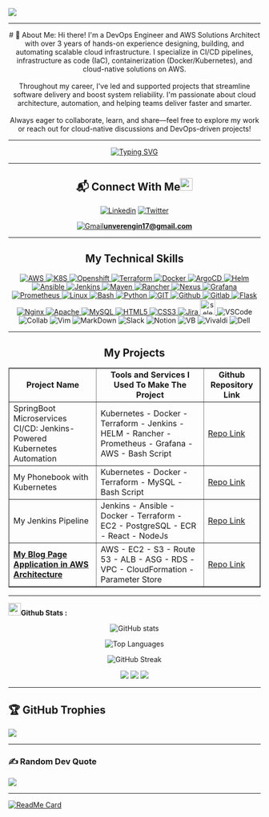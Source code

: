 ![](https://komarev.com/ghpvc/?username=engin-nvr&color=blue&style=for-the-badge)

<hr/>
<!--
<div align="center">
  <img src="https://akumeninc.com/wp-content/uploads/DevSecOps-Animation.gif" align="center" style="width: 70%">
</div>
-->

<div align=center>
# 💫 About Me:
Hi there! I'm a DevOps Engineer and AWS Solutions Architect with over 3 years of hands-on experience designing, building, and automating scalable cloud infrastructure. I specialize in CI/CD pipelines, infrastructure as code (IaC), containerization (Docker/Kubernetes), and cloud-native solutions on AWS.
<br/><br/>
Throughout my career, I've led and supported projects that streamline software delivery and boost system reliability. I'm passionate about cloud architecture, automation, and helping teams deliver faster and smarter.
<br/><br/>
Always eager to collaborate, learn, and share—feel free to explore my work or reach out for cloud-native discussions and DevOps-driven projects!
<hr/>
</div>
<div align=center>
     <a href="https://git.io/typing-svg"><img src="https://readme-typing-svg.demolab.com?font=VT323&size=35&duration=3500&pause=300&color=color=A89568&center=true&vCenter=true&width=500&lines=Hi+I'm+Engin;Welcome+to+my+profile!;I'm+DevOps+Engineer;and+AWS+Solution+Architect;I+have+CKA+and+AWS+SSA+and+CCP;" alt="Typing SVG" /></a>
</div>
<hr/>


<div align="center">
     <h2 align="center">📬 Connect With Me<img src="https://media.giphy.com/media/hvRJCLFzcasrR4ia7z/giphy.gif" width="25px"></h2>

[![Linkedin](https://img.shields.io/badge/-LinkedIn-blue?style=flat&logo=Linkedin&logoColor=white)](https://www.linkedin.com/in/engin-unver/)
[![Twitter](https://img.shields.io/badge/Twitter-%231DA1F2.svg?logo=Twitter&logoColor=white)](https://x.com/engin_nvr) 



<!--
[![Medium](https://img.shields.io/badge/-Medium-black?style=flat&logo=medium&logoColor=white)](https://d4rkn3m3s1s.medium.com)
-->
[![Gmail](https://img.shields.io/badge/-Gmail-c14438?style=flat&logo=Gmail&logoColor=white)](mailto:unverengin17@gmail.com)**unverengin17@gmail.com**

</div>

<hr/>

<h2 align="center">My Technical Skills</h2>
<div align="center">
     
<a href="https://aws.amazon.com/" target="_blank" rel="noreferrer">
     <img src="https://img.shields.io/badge/Amazon_AWS-FFA500?style=for-the-badge&logo=amazon-web-services&logoColor=black" alt="AWS"/>
</a>
<a href="https://kubernetes.io/" target="_blank" rel="noreferrer"> 
     <img src="https://img.shields.io/badge/kubernetes-%23326ce5.svg?style=for-the-badge&logo=kubernetes&logoColor=white" alt="K8S"/> 
</a> 
</a>
<a href="https://www.redhat.com/en/technologies/cloud-computing/openshift/" target="_blank" rel="noreferrer"> 
     <img src="xxx" alt="Openshift"/>
</a>
<a href="https://www.terraform.io/" target="_blank" rel="noreferrer"> 
     <img src="https://img.shields.io/badge/terraform-%235835CC.svg?style=for-the-badge&logo=terraform&logoColor=white" alt="Terraform"/>
</a> 
<a href="https://www.docker.com/" target="_blank" rel="noreferrer"> 
     <img src="https://img.shields.io/badge/docker-%230db7ed.svg?style=for-the-badge&logo=docker&logoColor=white" alt="Docker"/>
</a> 
<a href="https://argoproj.github.io/cd/" target="_blank" rel="noreferrer"> 
     <img src="https://img.shields.io/badge/Argo%20CD-1e0b3e?style=for-the-badge&logo=argo&logoColor=#d16044" alt="ArgoCD"/>
</a>
<a href="https://helm.sh/" target="_blank" rel="noreferrer"> 
     <img src="https://img.shields.io/badge/Helm-0F1689?style=for-the-badge&logo=Helm&labelColor=0F1689" alt="Helm"/>
</a>
<a href="https://www.ansible.com/" target="_blank" rel="noreferrer"> 
    <img src="https://img.shields.io/badge/Ansible-000000?style=for-the-badge&logo=ansible&logoColor=white" alt="Ansible"/>
</a> 
<a href="https://www.jenkins.io/" target="_blank" rel="noreferrer"> 
     <img src="https://img.shields.io/badge/Jenkins-D24939?style=for-the-badge&logo=Jenkins&logoColor=white" alt="Jenkins"/>
</a> 
<a href="https://maven.apache.org/" target="_blank" rel="noreferrer"> 
     <img src="https://img.shields.io/badge/apache_maven-C71A36?style=for-the-badge&logo=apachemaven&logoColor=white" alt="Maven"/> 
</a> 
<a href="https://www.rancher.com/" target="_blank" rel="noreferrer"> 
     <img src="https://img.shields.io/badge/Rancher-0075A8?style=for-the-badge&logo=rancher&logoColor=white" alt="Rancher"/>
</a>
<a href="https://www.sonatype.com/products/sonatype-nexus-repository/" target="_blank" rel="noreferrer"> 
     <img src="https://img.shields.io/badge/Sonatype-nexus-000000?style=for-the-badge&logo=sonatype-nexus&labelColor=000000" alt="Nexus"/>
</a> 
<a href="https://grafana.com" target="_blank" rel="noreferrer"> 
     <img src="https://img.shields.io/badge/Grafana-F2F4F9?style=for-the-badge&logo=grafana&logoColor=orange&labelColor=F2F4F9" alt="Grafana"/>
</a> 
<a href="https://prometheus.io/" target="_blank" rel="noreferrer"> 
    <img src="https://img.shields.io/badge/Prometheus-000000?style=for-the-badge&logo=prometheus&labelColor=000000" alt="Prometheus"/>
</a> 
<a href="https://www.linux.org/" target="_blank" rel="noreferrer"> 
    <img src="https://img.shields.io/badge/linux-E44C30?style=for-the-badge&logo=linux&logoColor=white" alt="Linux"/> 
</a> 
<a href="https://www.gnu.org/software/bash/" target="_blank" rel="noreferrer">
     <img src="https://img.shields.io/badge/%20Bash-4EAA25?style=for-the-badge&logo=GNU%20Bash&logoColor=white" alt="Bash"/>
</a> 
<a href="https://www.python.org/" target="_blank" rel="noreferrer"> 
     <img src="https://img.shields.io/badge/Python-14354C?style=for-the-badge&logo=python&logoColor=white" alt="Python"/>
</a>
<a href="https://git-scm.com/" target="_blank" rel="noreferrer"> 
   <img src="https://img.shields.io/badge/GIT-E44C30?style=for-the-badge&logo=git&logoColor=white" alt="GIT"/>
</a> 
<a href="https://www.github.com/" target="_blank" rel="noreferrer"> 
    <img src="https://img.shields.io/badge/GitHub-100000?style=for-the-badge&logo=github&logoColor=white" alt="Github"/>
</a> 
<a href="https://gitlab.com/zehkira/monophony" target="_blank" rel="noreferrer"> 
    <img src="https://img.shields.io/badge/GitLab-FF8C00?style=for-the-badge&logo=gitlab&logoColor=white" alt="Gitlab"/> 
</a> 
<a href="https://flask.palletsprojects.com/" target="_blank" rel="noreferrer"> 
     <img src="https://img.shields.io/badge/Flask-000000?style=for-the-badge&logo=flask&logoColor=white" alt="Flask"/>
</a>
<a href="https://www.nginx.com" target="_blank" rel="noreferrer"> 
     <img src="https://img.shields.io/badge/Nginx-009639?style=for-the-badge&logo=nginx&logoColor=white" alt="Nginx"/> 
</a> 
<a href="https://www.apache.org/" target="_blank" rel="noreferrer"> 
    <img src="https://img.shields.io/badge/Apache-D22128?style=for-the-badge&logo=Apache&logoColor=white" alt="Apache"/>
</a> 
<a href="https://www.mysql.com/" target="_blank" rel="noreferrer"> 
     <img src="https://img.shields.io/badge/MySQL-005C84?style=for-the-badge&logo=mysql&logoColor=white" alt="MySQL"/> 
</a> 
<a href="https://html.spec.whatwg.org/" target="_blank" rel="noreferrer"> 
    <img src="https://img.shields.io/badge/HTML5-E34F26?style=for-the-badge&logo=html5&logoColor=white" alt="HTML5"/>
</a> 
<a href="https://www.w3.org/Style/CSS/" target="_blank" rel="noreferrer"> 
    <img src="https://img.shields.io/badge/CSS3-1572B6?style=for-the-badge&logo=css3&logoColor=white" alt="CSS3"/>
</a> 
<a href="https://www.atlassian.com/software/jira/" target="_blank" rel="noreferrer"> 
    <img src="https://img.shields.io/badge/Jira-0052CC?style=for-the-badge&logo=Jira&logoColor=white" alt="Jira"/>
</a> 
<a href="https://www.selenium.dev/" target="_blank" rel="noreferrer"> 
     <img src="https://raw.githubusercontent.com/detain/svg-logos/780f25886640cef088af994181646db2f6b1a3f8/svg/selenium-logo.svg" alt="selenium"  width="30" height="30"/> 
</a> 
<img src="https://img.shields.io/badge/Visual_Studio_Code-0078D4?style=for-the-badge&logo=visual%20studio%20code&logo" alt="VSCode" />
<img src="https://img.shields.io/badge/Colab-F9AB00?style=for-the-badge&logo=googlecolab&color=525252" alt="Collab"/>
<img src="https://img.shields.io/badge/VIM-%2311AB00.svg?&style=for-the-badge&logo=vim&logoColor=blue" alt="Vim"/>
<img src="https://img.shields.io/badge/Markdown-000000?style=for-the-badge&logo=markdown&logoColor=white" alt="MarkDown"/>
<img src="https://img.shields.io/badge/Slack-4A154B?style=for-the-badge&logo=slack&logoColor=white" alt="Slack"/> 
<img src="https://img.shields.io/badge/Notion-000000?style=for-the-badge&logo=notion&logoColor=white" alt="Notion"/>
<img src="https://img.shields.io/badge/VirtualBox-21416b?style=for-the-badge&logo=VirtualBox&logoColor=white" alt="VB"/>
<img src="https://img.shields.io/badge/Vivaldi-EF3939?style=for-the-badge&logo=Vivaldi&logoColor=white" alt="Vivaldi"/>
<img src="https://img.shields.io/badge/dell%20laptop-007DB8?style=for-the-badge&logo=dell&logoColor=white" alt="Dell"/>  

</div>

<hr/>
<!--<a href="https://www.gnu.org/software/bash/" target="_blank"><img style="margin: 10px" src="https://profilinator.rishav.dev/skills-assets/gnu_bash-icon.svg" alt="Bash" height="50" /></a> -->
<!--
# My Future Skills
![Jenkins](	https://img.shields.io/badge/Jenkins-D24939?style=for-the-badge&logo=Jenkins&logoColor=white) ![AWS](https://img.shields.io/badge/AWS-%23FF9900.svg?style=for-the-badge&logo=amazon-aws&logoColor=white) ![Docker](https://img.shields.io/badge/Docker-2CA5E0?style=for-the-badge&logo=docker&logoColor=white)
![Kubernetes](https://img.shields.io/badge/kubernetes-326ce5.svg?&style=for-the-badge&logo=kubernetes&logoColor=white) ![Aws](https://img.shields.io/badge/Amazon_AWS-FF9900?style=for-the-badge&logo=amazonaws&logoColor=white) ![JS](https://img.shields.io/badge/JavaScript-323330?style=for-the-badge&logo=javascript&logoColor=F7DF1E) ![TypeScript](https://img.shields.io/badge/TypeScript-007ACC?style=for-the-badge&logo=typescript&logoColor=white) ![Json](https://img.shields.io/badge/json-5E5C5C?style=for-the-badge&logo=json&logoColor=white)
<br/> <br/>
-->

<h2 align="center">My Projects</h2>

<table border="1"  align="center"> 
    <td  align="center"><strong>Project Name</strong></td>
      <td  align="center">
        <strong>Tools and Services I Used To Make The Project</strong>
      </td>
      <td  align="center""><strong>Github Repository Link</strong></td>
     <tr>
        <td><span class="highlighted-text">SpringBoot Microservices CI/CD: Jenkins-Powered Kubernetes Automation</span></td>
        <td>Kubernetes - Docker - Terraform - Jenkins - HELM - Rancher - Prometheus - Grafana - AWS - Bash Script</td>
        <td><a href="https://github.com/engin-nvr/petclinic-microservices-with-db">Repo Link</a></td>
      </tr>
     <tr>
        <td><span class="highlighted-text">My Phonebook with Kubernetes</span></td>
        <td>Kubernetes - Docker - Terraform - MySQL - Bash Script</td>
        <td><a href="https://github.com/engin-nvr/my-phonebook-with-kubernetes">Repo Link</a></td>
      </tr>
     <tr>
        <td><span class="highlighted-text">My Jenkins Pipeline</span></td>
        <td>Jenkins - Ansible - Docker - Terraform - EC2 - PostgreSQL - ECR - React - NodeJs</td>
        <td><a href="https://github.com/engin-nvr/my-jenkins-pipeline">Repo Link</a></td>
      </tr>
     <tr>
        <td><span style="font-weight: bold; text-decoration: underline;">My Blog Page Application in AWS Architecture</span></td>
        <td>AWS - EC2 - S3 - Route 53 - ALB - ASG - RDS - VPC - CloudFormation - Parameter Store</td>
        <td><a href="https://github.com/engin-nvr/my-phonebook-application-in-AWS-architecture">Repo Link</a></td>
      </tr>
</table>
<hr>



<img src="https://media.giphy.com/media/cj87CxfRtrUifF3Ryk/giphy.gif" width="25"><b>Github Stats :</b>
<br>
<div align="center">

  
![GitHub stats](https://github-readme-stats.vercel.app/api?username=engin-nvr&theme=moltack&show_icons=true)

![Top Languages](https://github-readme-stats-eight-theta.vercel.app/api/top-langs/?username=engin-nvr&layout=compact&langs_count=8&theme=dracula)

![GitHub Streak](https://github-readme-streak-stats.herokuapp.com/?user=engin-nvr&theme=moltack)

[](https://github-readme-stats.vercel.app/api?username=engin-nvr&theme=gruvbox&hide_border=false&include_all_commits=true&count_private=true)
<!--aynı islem<img src="https://github-readme-stats.vercel.app/api?username=engin-nvr&show_icons=true&locale=en&theme=gruvbox"/> -->
<img src="http://github-profile-summary-cards.vercel.app/api/cards/most-commit-language?username=engin-nvr&theme=chartreuse_dark"/>
<img src="http://github-profile-summary-cards.vercel.app/api/cards/repos-per-language?username=engin-nvr&theme=chartreuse_dark"/>

<!-- bu sekilde de olabilir <img src="http://github-profile-summary-cards.vercel.app/api/cards/stats?username=engin-nvr&theme=blue_green" />-->

<img src="http://github-profile-summary-cards.vercel.app/api/cards/profile-details?username=engin-nvr&theme=dark"/>
</div>

<hr/>

## 🏆 GitHub Trophies 
![](https://github-profile-trophy.vercel.app/?username=engin-nvr&theme=juicyfresh&no-frame=false&no-bg=false&margin-w=4)

<hr/>

### ✍️ Random Dev Quote
![](https://quotes-github-readme.vercel.app/api?type=horizontal&theme=gruvbox)
<hr/>

[![ReadMe Card](https://github-readme-stats.vercel.app/api/pin/?username=engin-nvr&repo=petclinic-microservices-with-db&theme=gruvbox)](https://github.com/engin-nvr/petclinic-microservices-with-db)

<!-- Proudly created with GPRM ( https://gprm.itsvg.in ) -->
